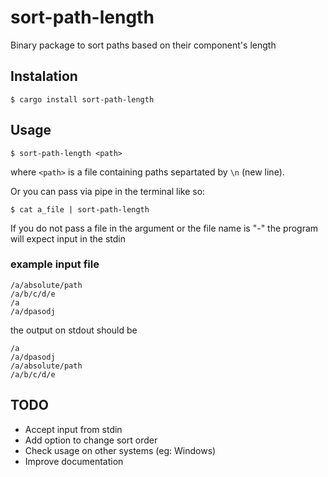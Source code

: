 # sort-path-length

Binary package to sort paths based on their component's length


## Instalation

`$ cargo install sort-path-length`

## Usage

`$ sort-path-length <path>`

where `<path>` is a file containing paths separtated by `\n` (new line).

Or you can pass via pipe in the terminal like so:

`$ cat a_file | sort-path-length`

If you do not pass a file in the argument or the file name is "-" the program will expect input in the stdin

### example input file

```
/a/absolute/path
/a/b/c/d/e
/a
/a/dpasodj
```

the output on stdout should be

```
/a
/a/dpasodj
/a/absolute/path
/a/b/c/d/e
```



## TODO

* Accept input from stdin
* Add option to change sort order
* Check usage on other systems (eg: Windows)
* Improve documentation